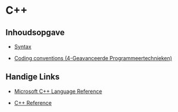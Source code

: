 # C++

## Inhoudsopgave

* [Syntax](/cpp/syntax)

* [Coding conventions (4-Geavanceerde Programmeertechnieken)](/cpp/conventions)

## Handige Links

* [Microsoft C++ Language Reference](https://docs.microsoft.com/en-us/cpp/cpp/cpp-language-reference?view=vs-2019)

* [C++ Reference](https://en.cppreference.com/w/)